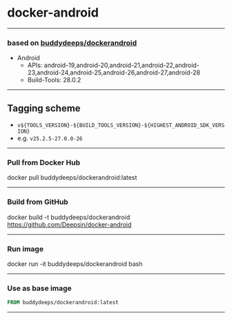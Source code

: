 # docker-android


------------------------
### based on [buddydeeps/dockerandroid](https://github.com/Deepsin/docker-android)
- Android
    + APIs: android-19,android-20,android-21,android-22,android-23,android-24,android-25,android-26,android-27,android-28
    + Build-Tools: 28.0.2

------------------------
## Tagging scheme
- `v${TOOLS_VERSION}-${BUILD_TOOLS_VERSION}-${HIGHEST_ANDROID_SDK_VERSION}`
- e.g. `v25.2.5-27.0.0-26`
-------------------------

### Pull from Docker Hub
docker pull buddydeeps/dockerandroid:latest

-------------------------

### Build from GitHub
docker build -t buddydeeps/dockerandroid https://github.com/Deepsin/docker-android

-------------------------
### Run image
docker run -it buddydeeps/dockerandroid bash

-------------------------

### Use as base image
```Dockerfile
FROM buddydeeps/dockerandroid:latest
```
-------------------------
